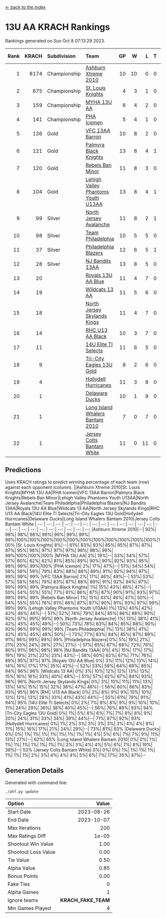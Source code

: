 [<- back to the index](readme.md)
# 13U AA KRACH Rankings
Rankings generated on Sun Oct  8 07:13:29 2023.

Rank|KRACH|Subdivision|Team|GP|W|L|T|OTW|OTL|SoS|Exp Wins|Win Diff
---:|---:|:---|:---|---:|---:|---:|---:|---:|---:|---:|---:|---:
1|8174|Championship|[Ashburn Xtreme 2010](https://gamesheetstats.com/seasons/3659/teams/140527/schedule)|10|10|0|0|0|0|129|10.8|-0.0
2|675|Championship|[St. Louis Knights](https://gamesheetstats.com/seasons/3659/teams/143323/schedule)|4|3|1|0|0|0|1672|3.8|-0.0
3|159|Championship|[MYHA 13U AA](https://gamesheetstats.com/seasons/3659/teams/140533/schedule)|6|4|2|0|0|0|147|4.9|0.0
4|141|Championship|[PHA Icemen](https://gamesheetstats.com/seasons/3659/teams/143321/schedule)|5|4|1|0|0|0|48|4.9|0.0
5|136|Gold|[VFC 13AA Barron](https://gamesheetstats.com/seasons/3659/teams/140544/schedule)|10|8|2|0|1|0|43|8.9|0.0
6|121|Gold|[Palmyra Black Knights](https://gamesheetstats.com/seasons/3659/teams/140537/schedule)|13|8|4|1|0|0|1211|9.4|0.0
7|120|Gold|[Rebels Ban Minor](https://gamesheetstats.com/seasons/3659/teams/140539/schedule)|11|8|3|0|0|0|718|8.9|0.0
8|104|Gold|[Lehigh Valley Phantoms Youth U13AA](https://gamesheetstats.com/seasons/3659/teams/140531/schedule)|13|8|4|1|0|0|634|9.4|0.0
9|99|Silver|[North Jersey Avalanche](https://gamesheetstats.com/seasons/3659/teams/140535/schedule)|11|8|2|1|0|0|38|9.4|0.0
10|98|Silver|[Team Philadelphia](https://gamesheetstats.com/seasons/3659/teams/140542/schedule)|10|5|5|0|0|0|1547|5.9|0.0
11|37|Silver|[Philadelphia Blazers](https://gamesheetstats.com/seasons/3659/teams/140538/schedule)|12|6|5|1|1|0|1289|7.4|0.0
12|28|Silver|[NJ Bandits 13AA](https://gamesheetstats.com/seasons/3659/teams/140534/schedule)|13|8|5|0|2|1|39|8.9|0.0
13|20||[Royals 13U AA Blue](https://gamesheetstats.com/seasons/3659/teams/140541/schedule)|11|4|7|0|0|0|108|4.9|0.0
14|19||[Wildcats 13 AA](https://gamesheetstats.com/seasons/3659/teams/140545/schedule)|11|5|6|0|0|0|47|5.9|0.0
15|18||[North Jersey Skylands Kings](https://gamesheetstats.com/seasons/3659/teams/140536/schedule)|11|4|7|0|0|0|66|4.9|0.0
16|14||[RHC U13 AA Black](https://gamesheetstats.com/seasons/3659/teams/140540/schedule)|10|3|7|0|0|0|64|3.9|0.0
17|11||[14U Elite TI Selects](https://gamesheetstats.com/seasons/3659/teams/140526/schedule)|11|6|5|0|0|1|31|6.9|0.0
18|9||[Tri-City Eagles 13U Gold](https://gamesheetstats.com/seasons/3659/teams/140543/schedule)|8|2|6|0|0|1|66|2.9|0.0
19|4||[Hollydell Hurricanes](https://gamesheetstats.com/seasons/3659/teams/140529/schedule)|11|3|8|0|0|0|763|3.9|0.0
20|1||[Delaware Ducks](https://gamesheetstats.com/seasons/3659/teams/140528/schedule)|10|1|9|0|0|0|31|1.9|0.0
21|1||[Long Island Whalers Bantam 2010](https://gamesheetstats.com/seasons/3659/teams/140532/schedule)|7|0|7|0|0|0|46|0.9|0.0
22|1||[Jersey Colts Bantam White](https://gamesheetstats.com/seasons/3659/teams/140530/schedule)|11|0|11|0|0|1|47|0.9|0.0

## Predictions
Uses KRACH ratings to predict winning percentage of each team (row) against each opponent (column).
||Ashburn Xtreme 2010|St. Louis Knights|MYHA 13U AA|PHA Icemen|VFC 13AA Barron|Palmyra Black Knights|Rebels Ban Minor|Lehigh Valley Phantoms Youth U13AA|North Jersey Avalanche|Team Philadelphia|Philadelphia Blazers|NJ Bandits 13AA|Royals 13U AA Blue|Wildcats 13 AA|North Jersey Skylands Kings|RHC U13 AA Black|14U Elite TI Selects|Tri-City Eagles 13U Gold|Hollydell Hurricanes|Delaware Ducks|Long Island Whalers Bantam 2010|Jersey Colts Bantam White
| --: | --: | --: | --: | --: | --: | --: | --: | --: | --: | --: | --: | --: | --: | --: | --: | --: | --: | --: | --: | --: | --: | --: 
|Ashburn Xtreme 2010|--| 92%| 98%| 98%| 98%| 99%| 99%| 99%| 99%| 99%|100%|100%|100%|100%|100%|100%|100%|100%|100%|100%|100%|100%
|St. Louis Knights|  8%|--| 81%| 83%| 83%| 85%| 85%| 87%| 87%| 87%| 95%| 96%| 97%| 97%| 97%| 98%| 98%| 99%| 99%|100%|100%|100%
|MYHA 13U AA|  2%| 19%|--| 53%| 54%| 57%| 57%| 60%| 62%| 62%| 81%| 85%| 89%| 90%| 90%| 92%| 93%| 95%| 98%| 99%| 99%|100%
|PHA Icemen|  2%| 17%| 47%|--| 51%| 54%| 54%| 58%| 59%| 59%| 79%| 83%| 88%| 88%| 89%| 91%| 92%| 94%| 97%| 99%| 99%| 99%
|VFC 13AA Barron|  2%| 17%| 46%| 49%|--| 53%| 53%| 57%| 58%| 58%| 79%| 83%| 87%| 88%| 89%| 91%| 92%| 94%| 97%| 99%| 99%| 99%
|Palmyra Black Knights|  1%| 15%| 43%| 46%| 47%|--| 50%| 54%| 55%| 55%| 77%| 81%| 86%| 87%| 87%| 90%| 91%| 93%| 97%| 99%| 99%| 99%
|Rebels Ban Minor|  1%| 15%| 43%| 46%| 47%| 50%|--| 54%| 55%| 55%| 76%| 81%| 86%| 87%| 87%| 90%| 91%| 93%| 97%| 99%| 99%| 99%
|Lehigh Valley Phantoms Youth U13AA|  1%| 13%| 40%| 42%| 43%| 46%| 46%|--| 51%| 52%| 74%| 79%| 84%| 85%| 86%| 88%| 90%| 92%| 97%| 99%| 99%| 99%
|North Jersey Avalanche|  1%| 13%| 38%| 41%| 42%| 45%| 45%| 49%|--| 50%| 73%| 78%| 83%| 84%| 85%| 88%| 90%| 92%| 96%| 99%| 99%| 99%
|Team Philadelphia|  1%| 13%| 38%| 41%| 42%| 45%| 45%| 48%| 50%|--| 73%| 77%| 83%| 84%| 85%| 87%| 89%| 91%| 96%| 99%| 99%| 99%
|Philadelphia Blazers|  0%|  5%| 19%| 21%| 21%| 23%| 24%| 26%| 27%| 27%|--| 57%| 65%| 67%| 68%| 72%| 76%| 80%| 91%| 96%| 98%| 98%
|NJ Bandits 13AA|  0%|  4%| 15%| 17%| 17%| 19%| 19%| 21%| 22%| 23%| 43%|--| 58%| 60%| 62%| 67%| 71%| 76%| 89%| 95%| 97%| 97%
|Royals 13U AA Blue|  0%|  3%| 11%| 12%| 13%| 14%| 14%| 16%| 17%| 17%| 35%| 42%|--| 52%| 53%| 59%| 64%| 69%| 85%| 94%| 96%| 96%
|Wildcats 13 AA|  0%|  3%| 10%| 12%| 12%| 13%| 13%| 15%| 16%| 16%| 33%| 40%| 48%|--| 51%| 57%| 62%| 67%| 84%| 93%| 96%| 96%
|North Jersey Skylands Kings|  0%|  3%| 10%| 11%| 11%| 13%| 13%| 14%| 15%| 15%| 32%| 38%| 47%| 49%|--| 56%| 60%| 66%| 83%| 93%| 95%| 96%
|RHC U13 AA Black|  0%|  2%|  8%|  9%|  9%| 10%| 10%| 12%| 12%| 13%| 28%| 33%| 41%| 43%| 44%|--| 55%| 61%| 79%| 91%| 94%| 95%
|14U Elite TI Selects|  0%|  2%|  7%|  8%|  8%|  9%|  9%| 10%| 10%| 11%| 24%| 29%| 36%| 38%| 40%| 45%|--| 56%| 76%| 89%| 93%| 94%
|Tri-City Eagles 13U Gold|  0%|  1%|  5%|  6%|  6%|  7%|  7%|  8%|  8%|  9%| 20%| 24%| 31%| 33%| 34%| 39%| 44%|--| 71%| 87%| 92%| 93%
|Hollydell Hurricanes|  0%|  1%|  2%|  3%|  3%|  3%|  3%|  3%|  4%|  4%|  9%| 11%| 15%| 16%| 17%| 21%| 24%| 29%|--| 73%| 81%| 83%
|Delaware Ducks|  0%|  0%|  1%|  1%|  1%|  1%|  1%|  1%|  1%|  1%|  4%|  5%|  6%|  7%|  7%|  9%| 11%| 13%| 27%|--| 62%| 65%
|Long Island Whalers Bantam 2010|  0%|  0%|  1%|  1%|  1%|  1%|  1%|  1%|  1%|  1%|  2%|  3%|  4%|  4%|  5%|  6%|  7%|  8%| 19%| 38%|--| 53%
|Jersey Colts Bantam White|  0%|  0%|  0%|  1%|  1%|  1%|  1%|  1%|  1%|  1%|  2%|  3%|  4%|  4%|  4%|  5%|  6%|  7%| 17%| 35%| 47%|--

## Generation Details

Generated with command line:
```
./ahf.py update
```

| Option | Value |
| :----- | ----: |
| Start Date | 2023-08-26 |
| End Date | 2023-10-07 |
| Max Iterations | 200 |
| Max Ratings Diff | 1e-05 |
| Shootout Win Value | 1.00 |
| Shootout Loss Value | 0.00 |
| Tie Value | 0.50 |
| Alpha Value | 0.85 |
| Bonus Points | 0.00 |
| Fake Ties | 0 |
| Alpha Games | 1 |
| Ignore teams | __KRACH_FAKE_TEAM__ |
| Min Games Played | 4 |

